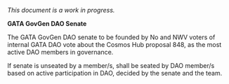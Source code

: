 *This document is a work in progress.*

**GATA GovGen DAO Senate**

The GATA GovGen DAO senate to be founded by No and NWV voters of internal GATA DAO vote about the Cosmos Hub proposal 848, as the most active DAO members in governance.

If senate is unseated by a member/s, shall be seated by DAO member/s based on active participation in DAO, decided by the senate and the team.

